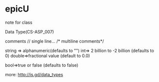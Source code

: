 # epicU
note for class

Data Type(CS-ASP_007)

comments // single line...   /* multiline comments*/

string => alphanumeric(defaults to "")
int=> 2 billion to -2 billion (defaults to 0)
double=>fractional value (default to 0.0)

bool=>true or false (defaults to false)

more: http://is.gd/data_types



